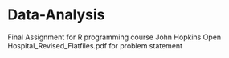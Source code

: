 # Data-Analysis
Final Assignment for R programming course John Hopkins
Open Hospital_Revised_Flatfiles.pdf for problem statement
